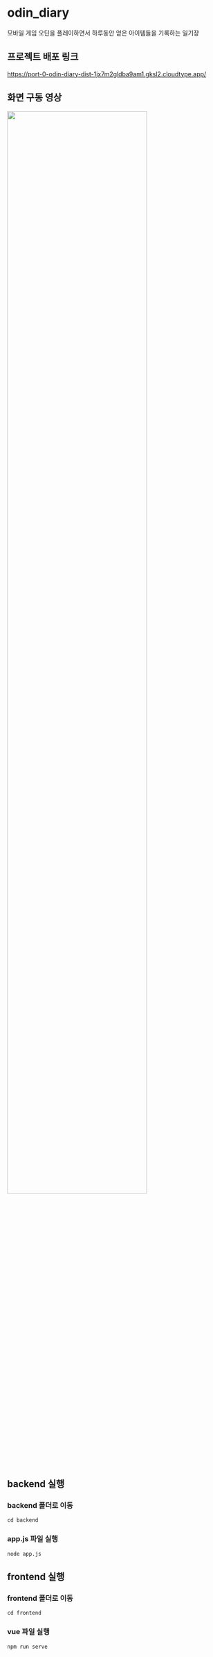 # odin_diary
모바일 게임 오딘을 플레이하면서 하루동안 얻은 아이템들을 기록하는 일기장

## 프로젝트 배포 링크
https://port-0-odin-diary-dist-1jx7m2gldba9am1.gksl2.cloudtype.app/</h3>

## 화면 구동 영상
<img width="80%" src="https://user-images.githubusercontent.com/21376061/218392015-e198ef26-ee61-4b6e-b3df-0571003a82e6.gif"/>


## backend 실행
### backend 폴더로 이동
```
cd backend
```
### app.js 파일 실행
```
node app.js
```

## frontend 실행
### frontend 폴더로 이동
```
cd frontend
```
### vue 파일 실행
```
npm run serve
```
